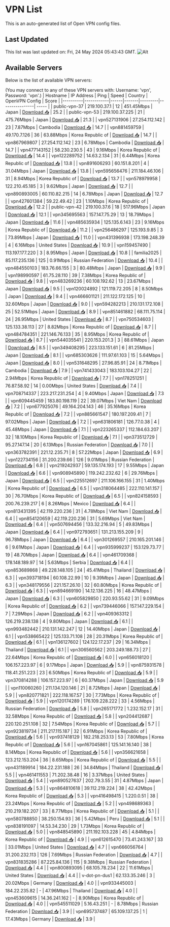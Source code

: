 # VPN List

This is an auto-generated list of Open VPN config files.

## Last Updated

This list was last updated on: Fri, 24 May 2024 05:43:43 GMT.
![Alt](https://repobeats.axiom.co/api/embed/186b98318ef1479477931607c1ad7d823f12451f.svg "Repobeats analytics image")

## Available Servers

Below is the list of available VPN servers:

(You may connect to any of these VPN servers with: Username: 'vpn', Password: 'vpn'.)
| Hostname | IP Address | Ping | Speed | Country | OpenVPN Config | Score |
|----------|------------|------|-------|---------|----------------| ----- |
| public-vpn-37 | 219.100.37.1 | 12 | 451.45Mbps | Japan | [Download 📥](./configs/server_0_JP.ovpn) | 25.2 |
| public-vpn-53 | 219.100.37.225 | 21 | 475.76Mbps | Japan | [Download 📥](./configs/server_1_JP.ovpn) | 21.3 |
| vpn527131906 | 27.254.112.142 | 23 | 7.87Mbps | Cambodia | [Download 📥](./configs/server_2_KH.ovpn) | 14.7 |
| vpn881459759 | 49.170.7.126 | 36 | 63.88Mbps | Korea Republic of | [Download 📥](./configs/server_3_KR.ovpn) | 14.7 |
| vpn867969807 | 27.254.112.142 | 23 | 6.78Mbps | Cambodia | [Download 📥](./configs/server_4_KH.ovpn) | 14.7 |
| vpn477143152 | 58.230.230.5 | 43 | 9.16Mbps | Korea Republic of | [Download 📥](./configs/server_5_KR.ovpn) | 14.4 |
| vpn122289752 | 14.63.2.134 | 31 | 6.44Mbps | Korea Republic of | [Download 📥](./configs/server_6_KR.ovpn) | 13.8 |
| vpn891606293 | 60.151.8.201 | 4 | 31.04Mbps | Japan | [Download 📥](./configs/server_7_JP.ovpn) | 13.8 |
| vpn595656476 | 211.184.46.106 | 31 | 8.94Mbps | Korea Republic of | [Download 📥](./configs/server_8_KR.ovpn) | 13.7 |
| vpn578979958 | 122.210.45.185 | 3 | 9.62Mbps | Japan | [Download 📥](./configs/server_9_JP.ovpn) | 12.7 |
| vpn890893005 | 60.110.82.215 | 14 | 6.78Mbps | Japan | [Download 📥](./configs/server_10_JP.ovpn) | 12.7 |
| vpn427601384 | 59.22.49.42 | 23 | 1.10Mbps | Korea Republic of | [Download 📥](./configs/server_11_KR.ovpn) | 12.2 |
| public-vpn-42 | 219.100.37.6 | 18 | 517.96Mbps | Japan | [Download 📥](./configs/server_12_JP.ovpn) | 12.1 |
| vpn345695563 | 157.147.75.29 | 13 | 18.79Mbps | Japan | [Download 📥](./configs/server_13_JP.ovpn) | 11.6 |
| vpn485635934 | 125.135.6.143 | 23 | 9.16Mbps | Korea Republic of | [Download 📥](./configs/server_14_KR.ovpn) | 11.2 |
| vpn256486297 | 125.193.9.85 | 3 | 73.89Mbps | Japan | [Download 📥](./configs/server_15_JP.ovpn) | 11.0 |
| vpn431396938 | 173.198.248.39 | 4 | 6.16Mbps | United States | [Download 📥](./configs/server_16_US.ovpn) | 10.9 |
| vpn159457490 | 113.197.177.220 | 3 | 8.95Mbps | Japan | [Download 📥](./configs/server_17_JP.ovpn) | 10.8 |
| familia2025 | 85.117.235.136 | 125 | 0.91Mbps | Russian Federation | [Download 📥](./configs/server_18_RU.ovpn) | 10.4 |
| vpn484550103 | 183.76.66.155 | 3 | 80.48Mbps | Japan | [Download 📥](./configs/server_19_JP.ovpn) | 9.9 |
| vpn198990597 | 61.75.28.110 | 39 | 7.38Mbps | Korea Republic of | [Download 📥](./configs/server_20_KR.ovpn) | 9.8 |
| vpn483269236 | 60.108.192.62 | 13 | 23.67Mbps | Japan | [Download 📥](./configs/server_21_JP.ovpn) | 9.5 |
| vpn120024892 | 121.119.72.205 | 8 | 8.50Mbps | Japan | [Download 📥](./configs/server_22_JP.ovpn) | 9.4 |
| vpn466601121 | 211.122.172.125 | 10 | 32.60Mbps | Japan | [Download 📥](./configs/server_23_JP.ovpn) | 9.0 |
| vpn594282213 | 210.131.172.108 | 25 | 52.51Mbps | Japan | [Download 📥](./configs/server_24_JP.ovpn) | 8.9 |
| vpn851461882 | 68.111.75.114 | 24 | 26.95Mbps | United States | [Download 📥](./configs/server_25_US.ovpn) | 8.7 |
| vpn750534603 | 125.133.38.113 | 27 | 8.82Mbps | Korea Republic of | [Download 📥](./configs/server_26_KR.ovpn) | 8.7 |
| vpn484784351 | 221.146.76.133 | 35 | 8.95Mbps | Korea Republic of | [Download 📥](./configs/server_27_KR.ovpn) | 8.7 |
| vpn544035541 | 220.153.201.3 | 3 | 88.61Mbps | Japan | [Download 📥](./configs/server_28_JP.ovpn) | 8.5 |
| vpn349408295 | 223.133.151.61 | 6 | 81.25Mbps | Japan | [Download 📥](./configs/server_29_JP.ovpn) | 8.1 |
| vpn685303626 | 111.97.61.103 | 15 | 5.64Mbps | Japan | [Download 📥](./configs/server_30_JP.ovpn) | 8.0 |
| vpn531648295 | 27.96.85.91 | 24 | 8.71Mbps | Cambodia | [Download 📥](./configs/server_31_KH.ovpn) | 7.9 |
| vpn741433043 | 183.103.104.27 | 22 | 2.94Mbps | Korea Republic of | [Download 📥](./configs/server_32_KR.ovpn) | 7.7 |
| vpn178251251 | 76.87.58.92 | 14 | 0.00Mbps | United States | [Download 📥](./configs/server_33_US.ovpn) | 7.4 |
| vpn708714337 | 223.217.231.254 | 4 | 9.40Mbps | Japan | [Download 📥](./configs/server_34_JP.ovpn) | 7.3 |
| vpn609445459 | 183.80.198.119 | 22 | 39.07Mbps | Viet Nam | [Download 📥](./configs/server_35_VN.ovpn) | 7.2 |
| vpn677925076 | 49.164.204.143 | 46 | 35.16Mbps | Korea Republic of | [Download 📥](./configs/server_36_KR.ovpn) | 7.2 |
| vpn885661547 | 180.197.209.41 | 7 | 97.02Mbps | Japan | [Download 📥](./configs/server_37_JP.ovpn) | 7.2 |
| vpn631806181 | 126.77.0.38 | 4 | 45.48Mbps | Japan | [Download 📥](./configs/server_38_JP.ovpn) | 7.1 |
| vpn223265337 | 112.184.63.207 | 32 | 18.10Mbps | Korea Republic of | [Download 📥](./configs/server_39_KR.ovpn) | 7.1 |
| vpn373512729 | 95.27.147.14 | 20 | 6.13Mbps | Russian Federation | [Download 📥](./configs/server_40_RU.ovpn) | 7.0 |
| vpn363782391 | 221.12.235.71 | 8 | 57.22Mbps | Japan | [Download 📥](./configs/server_41_JP.ovpn) | 6.9 |
| vpn122734156 | 31.200.239.66 | 126 | 9.01Mbps | Russian Federation | [Download 📥](./configs/server_42_RU.ovpn) | 6.8 |
| vpn219242937 | 59.135.174.193 | 17 | 9.55Mbps | Japan | [Download 📥](./configs/server_43_JP.ovpn) | 6.6 |
| vpn908945890 | 119.242.232.62 | 6 | 29.76Mbps | Japan | [Download 📥](./configs/server_44_JP.ovpn) | 6.5 |
| vpn225512697 | 211.106.166.155 | 31 | 1.40Mbps | Korea Republic of | [Download 📥](./configs/server_45_KR.ovpn) | 6.5 |
| vpn318064485 | 222.110.141.157 | 30 | 76.70Mbps | Korea Republic of | [Download 📥](./configs/server_46_KR.ovpn) | 6.5 |
| vpn824158593 | 200.76.239.217 | 6 | 8.26Mbps | Mexico | [Download 📥](./configs/server_47_MX.ovpn) | 6.4 |
| vpn813431395 | 42.119.220.236 | 31 | 4.78Mbps | Viet Nam | [Download 📥](./configs/server_48_VN.ovpn) | 6.4 |
| vpn854120659 | 42.119.220.236 | 31 | 5.69Mbps | Viet Nam | [Download 📥](./configs/server_49_VN.ovpn) | 6.4 |
| vpn507694456 | 133.32.216.94 | 5 | 49.83Mbps | Japan | [Download 📥](./configs/server_50_JP.ovpn) | 6.4 |
| vpn972793651 | 131.213.155.209 | 9 | 96.78Mbps | Japan | [Download 📥](./configs/server_51_JP.ovpn) | 6.4 |
| vpn301269557 | 210.165.201.146 | 6 | 9.61Mbps | Japan | [Download 📥](./configs/server_52_JP.ovpn) | 6.4 |
| vpn935999237 | 153.129.73.77 | 19 | 48.70Mbps | Japan | [Download 📥](./configs/server_53_JP.ovpn) | 6.4 |
| vpn461709368 | 178.148.189.97 | 14 | 5.63Mbps | Serbia | [Download 📥](./configs/server_54_RS.ovpn) | 6.4 |
| vpn853689868 | 49.228.148.105 | 24 | 45.41Mbps | Thailand | [Download 📥](./configs/server_55_TH.ovpn) | 6.3 |
| vpn393718194 | 60.108.22.99 | 10 | 9.39Mbps | Japan | [Download 📥](./configs/server_56_JP.ovpn) | 6.3 |
| vpn348179556 | 221.157.26.10 | 32 | 60.80Mbps | Korea Republic of | [Download 📥](./configs/server_57_KR.ovpn) | 6.3 |
| vpn894669190 | 14.12.136.225 | 16 | 48.47Mbps | Japan | [Download 📥](./configs/server_58_JP.ovpn) | 6.3 |
| vpn605829850 | 220.93.55.62 | 31 | 9.09Mbps | Korea Republic of | [Download 📥](./configs/server_59_KR.ovpn) | 6.2 |
| vpn739446066 | 157.147.229.154 | 7 | 7.29Mbps | Japan | [Download 📥](./configs/server_60_JP.ovpn) | 6.2 |
| vpn409363312 | 126.219.238.138 | 4 | 9.80Mbps | Japan | [Download 📥](./configs/server_61_JP.ovpn) | 6.1 |
| vpn993482442 | 210.131.142.247 | 12 | 14.40Mbps | Japan | [Download 📥](./configs/server_62_JP.ovpn) | 6.1 |
| vpn538665422 | 125.133.71.108 | 28 | 20.31Mbps | Korea Republic of | [Download 📥](./configs/server_63_KR.ovpn) | 6.1 |
| vpn136127602 | 124.122.17.237 | 29 | 16.34Mbps | Thailand | [Download 📥](./configs/server_64_TH.ovpn) | 6.1 |
| vpn306560562 | 203.249.188.73 | 27 | 22.64Mbps | Korea Republic of | [Download 📥](./configs/server_65_KR.ovpn) | 6.0 |
| vpn656018120 | 106.157.223.97 | 6 | 9.17Mbps | Japan | [Download 📥](./configs/server_66_JP.ovpn) | 5.9 |
| vpn875931578 | 118.41.251.223 | 23 | 6.50Mbps | Korea Republic of | [Download 📥](./configs/server_67_KR.ovpn) | 5.9 |
| vpn370814288 | 106.157.223.97 | 6 | 60.37Mbps | Japan | [Download 📥](./configs/server_68_JP.ovpn) | 5.9 |
| vpn110060260 | 211.134.120.146 | 21 | 8.72Mbps | Japan | [Download 📥](./configs/server_69_JP.ovpn) | 5.9 |
| vpn820771821 | 222.118.167.57 | 30 | 7.73Mbps | Korea Republic of | [Download 📥](./configs/server_70_KR.ovpn) | 5.9 |
| vpn120174289 | 176.109.228.222 | 33 | 4.56Mbps | Russian Federation | [Download 📥](./configs/server_71_RU.ovpn) | 5.8 |
| vpn265171772 | 1.232.152.17 | 31 | 32.58Mbps | Korea Republic of | [Download 📥](./configs/server_72_KR.ovpn) | 5.8 |
| vpn204412687 | 220.120.251.108 | 32 | 7.54Mbps | Korea Republic of | [Download 📥](./configs/server_73_KR.ovpn) | 5.7 |
| vpn923819734 | 211.217.115.187 | 32 | 6.91Mbps | Korea Republic of | [Download 📥](./configs/server_74_KR.ovpn) | 5.6 |
| vpn937418129 | 182.218.253.13 | 53 | 7.80Mbps | Korea Republic of | [Download 📥](./configs/server_75_KR.ovpn) | 5.6 |
| vpn167045861 | 125.141.16.140 | 38 | 8.14Mbps | Korea Republic of | [Download 📥](./configs/server_76_KR.ovpn) | 5.6 |
| vpn356621658 | 123.212.153.204 | 36 | 8.65Mbps | Korea Republic of | [Download 📥](./configs/server_77_KR.ovpn) | 5.5 |
| vpn431189914 | 184.22.231.188 | 26 | 34.84Mbps | Thailand | [Download 📥](./configs/server_78_TH.ovpn) | 5.5 |
| vpn461411553 | 71.202.38.48 | 16 | 3.37Mbps | United States | [Download 📥](./configs/server_79_US.ovpn) | 5.4 |
| vpn890527637 | 202.79.3.55 | 31 | 4.87Mbps | Japan | [Download 📥](./configs/server_80_JP.ovpn) | 5.3 |
| vpn864810618 | 39.112.219.224 | 38 | 42.42Mbps | Korea Republic of | [Download 📥](./configs/server_81_KR.ovpn) | 5.3 |
| vpn416498415 | 1.220.0.51 | 38 | 23.24Mbps | Korea Republic of | [Download 📥](./configs/server_82_KR.ovpn) | 5.2 |
| vpn498689363 | 210.219.182.207 | 33 | 8.77Mbps | Korea Republic of | [Download 📥](./configs/server_83_KR.ovpn) | 5.1 |
| vpn580788850 | 38.250.154.93 | 36 | 5.42Mbps | Peru | [Download 📥](./configs/server_84_PE.ovpn) | 5.1 |
| vpn838191097 | 14.53.34.230 | 29 | 1.73Mbps | Korea Republic of | [Download 📥](./configs/server_85_KR.ovpn) | 5.0 |
| vpn848545890 | 211.192.103.228 | 45 | 4.84Mbps | Korea Republic of | [Download 📥](./configs/server_86_KR.ovpn) | 4.9 |
| vpn612615470 | 73.41.243.167 | 33 | 33.01Mbps | United States | [Download 📥](./configs/server_87_US.ovpn) | 4.7 |
| vpn666056764 | 31.200.232.113 | 126 | 7.69Mbps | Russian Federation | [Download 📥](./configs/server_88_RU.ovpn) | 4.7 |
| vpn831835286 | 87.225.84.136 | 115 | 9.38Mbps | Russian Federation | [Download 📥](./configs/server_89_RU.ovpn) | 4.4 |
| vpn800893095 | 68.105.78.234 | 22 | 11.61Mbps | United States | [Download 📥](./configs/server_90_US.ovpn) | 4.4 |
| v-dot-pn-dus1 | 62.133.35.246 | 3 | 20.02Mbps | Germany | [Download 📥](./configs/server_91_DE.ovpn) | 4.0 |
| vpn933445003 | 184.22.235.82 | - | 47.96Mbps | Thailand | [Download 📥](./configs/server_92_TH.ovpn) | 4.0 |
| vpn453609615 | 14.36.241.162 | - | 8.90Mbps | Korea Republic of | [Download 📥](./configs/server_93_KR.ovpn) | 4.0 |
| vpn545511029 | 5.16.43.251 | - | 8.78Mbps | Russian Federation | [Download 📥](./configs/server_94_RU.ovpn) | 3.9 |
| vpn695737487 | 65.109.137.25 | 1 | 17.43Mbps | Germany | [Download 📥](./configs/server_95_DE.ovpn) | 3.9 |
